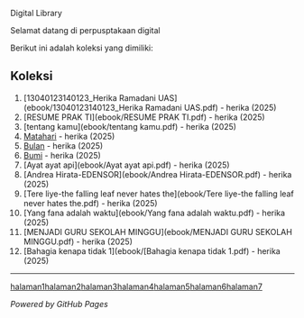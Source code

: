 Digital Library

Selamat datang di perpusptakaan digital

Berikut ini adalah koleksi yang dimiliki:

## Koleksi
1. [13040123140123_Herika Ramadani UAS](ebook/13040123140123_Herika Ramadani UAS.pdf) - herika (2025)
2. [RESUME PRAK TI](ebook/RESUME PRAK TI.pdf) - herika (2025)
3. [tentang kamu](ebook/tentang kamu.pdf) - herika (2025)
4. [Matahari](ebook/Matahari.pdf) - herika (2025)
5. [Bulan](ebook/Bulan.pdf) - herika (2025)
6. [Bumi](ebook/Bumi.pdf) - herika (2025)
7. [Ayat ayat api](ebook/Ayat ayat api.pdf) - herika (2025)
8. [Andrea Hirata-EDENSOR](ebook/Andrea Hirata-EDENSOR.pdf) - herika (2025)
9. [Tere liye-the falling leaf never hates the](ebook/Tere liye-the falling leaf never hates the.pdf) - herika (2025)
10. [Yang fana adalah waktu](ebook/Yang fana adalah waktu.pdf) - herika (2025)
11. [MENJADI GURU SEKOLAH MINGGU](ebook/MENJADI GURU SEKOLAH MINGGU.pdf) - herika (2025)
12. [Bahagia kenapa tidak 1](ebook/[Bahagia kenapa tidak 1.pdf) - herika (2025)

---
[halaman1](webti/halaman1.html)[halaman2](webti/halaman2.html)[halaman3](webti/halaman3.html)[halaman4](webti/halaman.html)[halaman5](webti/halaman5.html)[halaman6](webti/halaman6.html)[halaman7](webti/halaman7.html)







*Powered by GitHub Pages*

